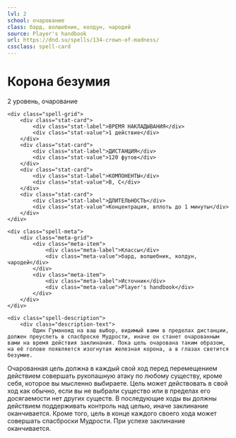 ```yaml
---
lvl: 2
school: очарование
class: бард, волшебник, колдун, чародей
source: Player's handbook
url: https://dnd.su/spells/134-crown-of-madness/
cssclass: spell-card
---
```


<div class="spell-container">
    <div class="spell-header">
        <h1 class="spell-name">Корона безумия</h1>
        <div class="spell-level">2 уровень, очарование</div>
    </div>
    
    <div class="spell-grid">
        <div class="stat-card">
            <div class="stat-label">ВРЕМЯ НАКЛАДЫВАНИЯ</div>
            <div class="stat-value">1 действие</div>
        </div>
        <div class="stat-card">
            <div class="stat-label">ДИСТАНЦИЯ</div>
            <div class="stat-value">120 футов</div>
        </div>
        <div class="stat-card">
            <div class="stat-label">КОМПОНЕНТЫ</div>
            <div class="stat-value">В, С</div>
        </div>
        <div class="stat-card">
            <div class="stat-label">ДЛИТЕЛЬНОСТЬ</div>
            <div class="stat-value">Концентрация, вплоть до 1 минуты</div>
        </div>
    </div>
    
    <div class="spell-meta">
        <div class="meta-grid">
            <div class="meta-item">
                <div class="meta-label">Классы</div>
                <div class="meta-value">бард, волшебник, колдун, чародей</div>
            </div>
            <div class="meta-item">
                <div class="meta-label">Источник</div>
                <div class="meta-value">Player's handbook</div>
            </div>
        </div>
    </div>
    
    <div class="spell-description">
        <div class="description-text">
            Один Гуманоид на ваш выбор, видимый вами в пределах дистанции, должен преуспеть в спасброске Мудрости, иначе он станет очарованным вами на время действия заклинания. Пока цель очарована таким образом, на её голове появляется изогнутая железная корона, а в глазах светится безумие.
Очарованная цель должна в каждый свой ход перед перемещением действием совершать рукопашную атаку по любому существу, кроме себя, которое вы мысленно выбираете. Цель может действовать в свой ход как обычно, если вы не выбрали существо или в пределах его досягаемости нет других существ.
В последующие ходы вы должны действием поддерживать контроль над целью, иначе заклинание оканчивается. Кроме того, цель в конце каждого своего хода может совершать спасброски Мудрости. При успехе заклинание оканчивается.
        </div>
    </div>
</div>